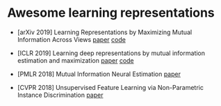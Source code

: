 # Awesome learning representations

* [arXiv 2019] Learning Representations by Maximizing Mutual Information Across Views [paper](https://arxiv.org/pdf/1906.00910.pdf) [code](https://github.com/Philip-Bachman/amdim-public)

* [ICLR 2019] Learning deep representations by mutual information estimation and maximization [paper](https://arxiv.org/pdf/1808.06670.pdf) [code](https://github.com/rdevon/DIM)

* [PMLR 2018] Mutual Information Neural Estimation [paper](https://arxiv.org/pdf/1801.04062.pdf)

* [CVPR 2018] Unsupervised Feature Learning via Non-Parametric Instance Discrimination [paper](https://arxiv.org/pdf/1805.01978.pdf)
